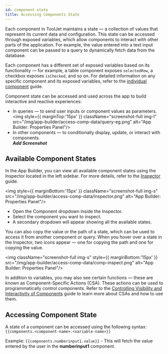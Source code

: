 ```yaml
---
id: component-state
title: Accessing Components State
---
```


Each component in ToolJet maintains a state — a collection of values that represent its current data and configuration. This state can be accessed through exposed variables, which allow components to interact with other parts of the application. For example, the value entered into a text input component can be passed to a query to dynamically fetch data from the database.

Each component has a different set of exposed variables based on its functionality — for example, a table component exposes `selectedRow`, a checkbox exposes `isChecked`, and so on. For detailed information on any specific component and its exposed variables, refer to the [individual component](#) guide.

Component state can be accessed and used across the app to build interactive and reactive experiences:
- In queries — to send user inputs or component values as parameters.
    <img style={{ marginTop:'15px' }} className="screenshot-full img-l" src="/img/app-builder/access-comp-data/query-eg.png" alt="App Builder: Properties Panel"/>
- In other components — to conditionally display, update, or interact with components. <br/>
    ***Add Screenshot***

## Available Component States

In the App Builder, you can view all available component states using the Inspector located in the left sidebar. For more details, refer to the [Inspector](#) guide.

<img style={{ marginBottom:'15px' }} className="screenshot-full img-s" src="/img/app-builder/access-comp-data/inspector.png" alt="App Builder: Properties Panel"/>

- Open the Component dropdown inside the Inspector.
- Select the component you want to inspect.
- A secondary dropdown will appear showing all the available states.

You can also copy the value or the path of a state, which can be used to access it from another component or query. When you hover over a state in the Inspector, two icons appear — one for copying the path and one for copying the value.

<img className="screenshot-full img-s" style={{ marginBottom:'15px' }} src="/img/app-builder/access-comp-data/comp-inspect.png" alt="App Builder: Properties Panel"/>

In addition to variables, you may also see certain functions — these are known as Component-Specific Actions (CSA). These actions can be used to programmatically control components. Refer to the [Controlling Visibility and Interactivity of Components](#) guide to learn more about CSAs and how to use them.

## Accessing Component State

A state of a component can be accessed using the following syntax: <br/>
`{{components.<component-name>.<variable-name>}}`

Example: `{{components.numberinput1.value}}` - This will fetch the value entered by the user in the **numberinput1** component.

